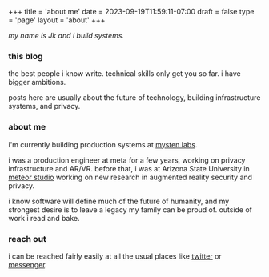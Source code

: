 +++
title = 'about me'
date = 2023-09-19T11:59:11-07:00
draft = false
type = 'page'
layout = 'about'
+++


_my name is Jk and i build systems._

### this blog

the best people i know write. technical skills only get you so far. i have bigger ambitions.

posts here are usually about the future of technology, building infrastructure systems, and privacy.

### about me

i'm currently building production systems at <a href="https://mystenlabs.com" target="_blank">mysten labs</a>.

i was a production engineer at meta for a few years, working on privacy infrastructure and AR/VR. before that, i was at Arizona State University in <a href="http://meteor.ame.asu.edu" target="_blank">meteor studio</a> working on new research in augmented reality security and privacy.

i know software will define much of the future of humanity, and my strongest desire is to leave a legacy my family can be proud of. outside of work i read and bake.

### reach out

i can be reached fairly easily at all the usual places like <a href="https://twitter.com/after_ephemera" target="_blank">twitter</a> or <a href="https://www.facebook.com/lovedonesandzeros" target="_blank">messenger</a>.

